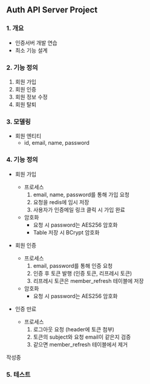 ## Auth API Server Project

### 1. 개요
- 인증서버 개발 연습
- 최소 기능 설계

### 2. 기능 정의
1. 회원 가입
2. 회원 인증
3. 회원 정보 수정
4. 회원 탈퇴

### 3. 모델링
- 회원 엔티티
  - id, email, name, password

### 4. 기능 정의
- 회원 가입
  - 프로세스 
    1. email, name, password를 통해 가입 요청
    2. 요청을 redis에 임시 저장
    3. 사용자가 인증메일 링크 클릭 시 가입 완료
  - 암호화
    - 요청 시 password는 AES256 암호화
    - Table 저장 시 BCrypt 암호화
    

- 회원 인증
  - 프로세스
    1. email, password를 통해 인증 요청
    2. 인증 후 토큰 발행 (인증 토큰, 리프레시 토큰)
    3. 리프레시 토큰은 member_refresh 테이블에 저장
  - 암호화
    - 요청 시 password는 AES256 암호화
  
- 인증 만료
  - 프로세스
    1. 로그아웃 요청 (header에 토큰 첨부)
    2. 토큰의 subject와 요청 email이 같은지 검증
    3. 같으면 member_refresh 테이블에서 제거
    
작성중

### 5. 테스트
